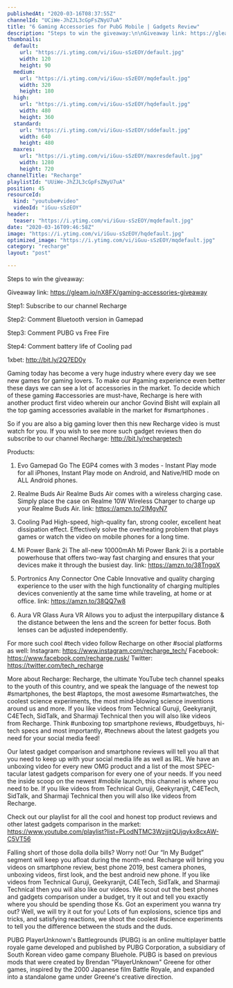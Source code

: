```yaml
---
publishedAt: "2020-03-16T08:37:55Z"
channelId: "UCiWe-JhZJL3cGpFsZNyU7uA"
title: "6 Gaming Accessories for PubG Mobile | Gadgets Review"
description: "Steps to win the giveaway:\n\nGiveaway link: https://gleam.io/nX8FX/gaming-accessories-giveaway \n\nStep1: Subscribe to our channel Recharge\n\nStep2: Comment Bluetooth version in Gamepad\n\nStep3: Comment PUBG vs Free Fire\n\nStep4: Comment battery life of Cooling pad\n\n1xbet: http://bit.ly/2Q7ED0y\n\nGaming today has become a very huge industry where every day we see new games for gaming lovers. To make our #gaming experience even better these days we can see a lot of accessories in the market. To decide which of these gaming #accessories are must-have, Recharge is here with another product first video wherein our anchor Govind Bisht will explain all the top gaming accessories available in the market for #smartphones .\n\nSo if you are also a big gaming lover then this new Recharge video is must watch for you. If you wish to see more such gadget reviews then do subscribe to our channel Recharge: http://bit.ly/rechargetech\n\nProducts:\n\n1. Evo Gamepad Go\nThe EGP4 comes with 3 modes - Instant Play mode for all iPhones, Instant Play mode on Android, and Native/HID mode on ALL Android phones. \n\n2. Realme Buds Air\nRealme Buds Air comes with a wireless charging case. Simply place the case on Realme 10W Wireless Charger to charge up your Realme Buds Air. \nlink: https://amzn.to/2IMgvN7\n\n3. Cooling Pad\nHigh-speed, high-quality fan, strong cooler, excellent heat dissipation effect. Effectively solve the overheating problem that plays games or watch the video on mobile phones for a long time.\n\n4. Mi Power Bank 2i\nThe all-new 10000mAh Mi Power Bank 2i is a portable powerhouse that offers two-way fast charging and ensures that your devices make it through the busiest day.\nlink: https://amzn.to/38TngqX\n\n5. Portronics Any Connector One Cable\nInnovative and quality charging experience to the user with the high functionality of charging multiples devices conveniently at the same time while traveling, at home or at ofﬁce.\nlink: https://amzn.to/38QQ7w8\n\n6. Aura VR Glass \nAura VR Allows you to adjust the interpupillary distance & the distance between the lens and the screen for better focus. Both lenses can be adjusted independently.\n\nFor more such cool #tech video follow Recharge on other #social platforms as well: Instagram: https://www.instagram.com/recharge_tech/ Facebook: https://www.facebook.com/recharge.rusk/ Twitter: https://twitter.com/tech_recharge\n\nMore about Recharge: Recharge, the ultimate YouTube tech channel speaks to the youth of this country, and we speak the language of the newest top #smartphones, the best #laptops, the most awesome #smartwatches, the coolest science experiments, the most mind-blowing science inventions around us and more. If you like videos from Technical Guruji, Geekyranjit, C4ETech, SidTalk, and Sharmaji Technical then you will also like videos from Recharge. Think #unboxing top smartphone reviews, #budgetbuys, hi-tech specs and most importantly, #technews about the latest gadgets you need for your social media feed!\n\nOur latest gadget comparison and smartphone reviews will tell you all that you need to keep up with your social media life as well as IRL. We have an unboxing video for every new OMG product and a list of the most SPEC-tacular latest gadgets comparison for every one of your needs. If you need the inside scoop on the newest #mobile launch, this channel is where you need to be. If you like videos from Technical Guruji, Geekyranjit, C4ETech, SidTalk, and Sharmaji Technical then you will also like videos from Recharge. \n\nCheck out our playlist for all the cool and honest top product reviews and other latest gadgets comparison in the market: https://www.youtube.com/playlist?list=PLodNTMC3WzjjitQUjqykx8cxAW-C5VT56\n\nFalling short of those dolla dolla bills? Worry not! Our “In My Budget” segment will keep you afloat during the month-end. Recharge will bring you videos on smartphone review, best phone 2019, best camera phones, unboxing videos, first look, and the best android new phone. If you like videos from Technical Guruji, Geekyranjit, C4ETech, SidTalk, and Sharmaji Technical then you will also like our videos. We scout out the best phones and gadgets comparison under a budget, try it out and tell you exactly where you should be spending those Ks. Got an experiment you wanna try out? Well, we will try it out for you! Lots of fun explosions, science tips and tricks, and satisfying reactions, we shoot the coolest #science experiments to tell you the difference between the studs and the duds.\n\nPUBG\nPlayerUnknown's Battlegrounds (PUBG) is an online multiplayer battle royale game developed and published by PUBG Corporation, a subsidiary of South Korean video game company Bluehole. PUBG is based on previous mods that were created by Brendan \"PlayerUnknown\" Greene for other games, inspired by the 2000 Japanese film Battle Royale, and expanded into a standalone game under Greene's creative direction."
thumbnails:
  default:
    url: "https://i.ytimg.com/vi/iGuu-sSzEOY/default.jpg"
    width: 120
    height: 90
  medium:
    url: "https://i.ytimg.com/vi/iGuu-sSzEOY/mqdefault.jpg"
    width: 320
    height: 180
  high:
    url: "https://i.ytimg.com/vi/iGuu-sSzEOY/hqdefault.jpg"
    width: 480
    height: 360
  standard:
    url: "https://i.ytimg.com/vi/iGuu-sSzEOY/sddefault.jpg"
    width: 640
    height: 480
  maxres:
    url: "https://i.ytimg.com/vi/iGuu-sSzEOY/maxresdefault.jpg"
    width: 1280
    height: 720
channelTitle: "Recharge"
playlistId: "UUiWe-JhZJL3cGpFsZNyU7uA"
position: 45
resourceId:
  kind: "youtube#video"
  videoId: "iGuu-sSzEOY"
header:
  teaser: "https://i.ytimg.com/vi/iGuu-sSzEOY/mqdefault.jpg"
date: "2020-03-16T09:46:58Z"
image: "https://i.ytimg.com/vi/iGuu-sSzEOY/hqdefault.jpg"
optimized_image: "https://i.ytimg.com/vi/iGuu-sSzEOY/mqdefault.jpg"
category: "recharge"
layout: "post"

---
```

Steps to win the giveaway:

Giveaway link: https://gleam.io/nX8FX/gaming-accessories-giveaway 

Step1: Subscribe to our channel Recharge

Step2: Comment Bluetooth version in Gamepad

Step3: Comment PUBG vs Free Fire

Step4: Comment battery life of Cooling pad

1xbet: http://bit.ly/2Q7ED0y

Gaming today has become a very huge industry where every day we see new games for gaming lovers. To make our #gaming experience even better these days we can see a lot of accessories in the market. To decide which of these gaming #accessories are must-have, Recharge is here with another product first video wherein our anchor Govind Bisht will explain all the top gaming accessories available in the market for #smartphones .

So if you are also a big gaming lover then this new Recharge video is must watch for you. If you wish to see more such gadget reviews then do subscribe to our channel Recharge: http://bit.ly/rechargetech

Products:

1. Evo Gamepad Go
The EGP4 comes with 3 modes - Instant Play mode for all iPhones, Instant Play mode on Android, and Native/HID mode on ALL Android phones. 

2. Realme Buds Air
Realme Buds Air comes with a wireless charging case. Simply place the case on Realme 10W Wireless Charger to charge up your Realme Buds Air. 
link: https://amzn.to/2IMgvN7

3. Cooling Pad
High-speed, high-quality fan, strong cooler, excellent heat dissipation effect. Effectively solve the overheating problem that plays games or watch the video on mobile phones for a long time.

4. Mi Power Bank 2i
The all-new 10000mAh Mi Power Bank 2i is a portable powerhouse that offers two-way fast charging and ensures that your devices make it through the busiest day.
link: https://amzn.to/38TngqX

5. Portronics Any Connector One Cable
Innovative and quality charging experience to the user with the high functionality of charging multiples devices conveniently at the same time while traveling, at home or at ofﬁce.
link: https://amzn.to/38QQ7w8

6. Aura VR Glass 
Aura VR Allows you to adjust the interpupillary distance & the distance between the lens and the screen for better focus. Both lenses can be adjusted independently.

For more such cool #tech video follow Recharge on other #social platforms as well: Instagram: https://www.instagram.com/recharge_tech/ Facebook: https://www.facebook.com/recharge.rusk/ Twitter: https://twitter.com/tech_recharge

More about Recharge: Recharge, the ultimate YouTube tech channel speaks to the youth of this country, and we speak the language of the newest top #smartphones, the best #laptops, the most awesome #smartwatches, the coolest science experiments, the most mind-blowing science inventions around us and more. If you like videos from Technical Guruji, Geekyranjit, C4ETech, SidTalk, and Sharmaji Technical then you will also like videos from Recharge. Think #unboxing top smartphone reviews, #budgetbuys, hi-tech specs and most importantly, #technews about the latest gadgets you need for your social media feed!

Our latest gadget comparison and smartphone reviews will tell you all that you need to keep up with your social media life as well as IRL. We have an unboxing video for every new OMG product and a list of the most SPEC-tacular latest gadgets comparison for every one of your needs. If you need the inside scoop on the newest #mobile launch, this channel is where you need to be. If you like videos from Technical Guruji, Geekyranjit, C4ETech, SidTalk, and Sharmaji Technical then you will also like videos from Recharge. 

Check out our playlist for all the cool and honest top product reviews and other latest gadgets comparison in the market: https://www.youtube.com/playlist?list=PLodNTMC3WzjjitQUjqykx8cxAW-C5VT56

Falling short of those dolla dolla bills? Worry not! Our “In My Budget” segment will keep you afloat during the month-end. Recharge will bring you videos on smartphone review, best phone 2019, best camera phones, unboxing videos, first look, and the best android new phone. If you like videos from Technical Guruji, Geekyranjit, C4ETech, SidTalk, and Sharmaji Technical then you will also like our videos. We scout out the best phones and gadgets comparison under a budget, try it out and tell you exactly where you should be spending those Ks. Got an experiment you wanna try out? Well, we will try it out for you! Lots of fun explosions, science tips and tricks, and satisfying reactions, we shoot the coolest #science experiments to tell you the difference between the studs and the duds.

PUBG
PlayerUnknown's Battlegrounds (PUBG) is an online multiplayer battle royale game developed and published by PUBG Corporation, a subsidiary of South Korean video game company Bluehole. PUBG is based on previous mods that were created by Brendan "PlayerUnknown" Greene for other games, inspired by the 2000 Japanese film Battle Royale, and expanded into a standalone game under Greene's creative direction.
